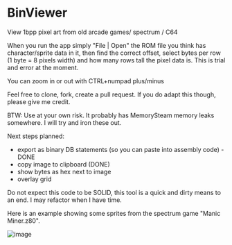 # BinViewer
View 1bpp pixel art from old arcade games/ spectrum / C64 

When you run the app simply "File | Open" the ROM file you think has character/sprite data in it, then find the correct offset, select bytes per row (1 byte = 8 pixels width) and how many rows tall the pixel data is. This is trial and error at the moment.

You can zoom in or out with CTRL+numpad plus/minus

Feel free to clone, fork, create a pull request. If you do adapt this though, please give me credit.

BTW: Use at your own risk. It probably has MemorySteam memory leaks somewhere. I will try and iron these out.

Next steps planned: 

* export as binary DB statements (so you can paste into assembly code) - DONE
* copy image to clipboard  (DONE)
* show bytes as hex next to image
* overlay grid 


Do not expect this code to be SOLID, this tool is a quick and dirty means to an end. 
I may refactor when I have time.

Here is an example showing some sprites from the spectrum game "Manic Miner.z80".

![image](https://user-images.githubusercontent.com/34286887/209662519-1dfffa1d-651a-4d54-8834-67accd2c1310.png)
